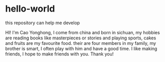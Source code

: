 # hello-world
this repository can help me develop

HI! I'm Cao Yonghong, I come from china and born in sichuan, my hobbies are reading books like masterpieces or stories and playing sports, 
cakes and fruits are my favourite food. their are four members in my family, my brother is smart, I often play with him and have a good time. I like making friends, I hope to make friends with you. Thank you!
